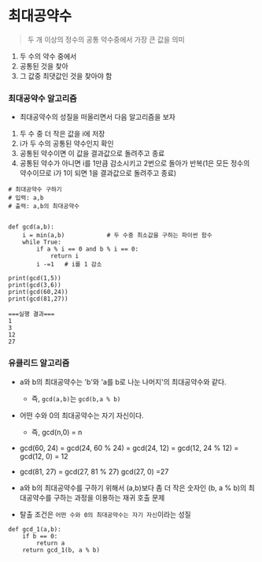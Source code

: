 # 최대공약수
> 두 개 이상의 정수의 공통 약수중에서 가장 큰 값을 의미

1. 두 수의 약수 중에서 
2. 공통된 것을 찾아
3. 그 값중 최댓값인 것을 찾아야 함

### 최대공약수 알고리즘

* 최대공약수의 성질을 떠올리면서 다음 알고리즘을 보자

1. 두 수 중 더 작은 값을 i에 저장
2. i가 두 수의 공통된 약수인지 확인
3. 공통된 약수이면 이 값을 결과값으로 돌려주고 종료
4. 공통된 약수가 아니면 i를 1만큼 감소시키고 2번으로 돌아가 반복(1은 모든 정수의 약수이므로 i가 1이 되면 1을 결과값으로 돌려주고 종료)


```
# 최대공약수 구하기
# 입력: a,b
# 출력: a,b의 최대공약수


def gcd(a,b): 
    i = min(a,b)            # 두 수중 최소값을 구하는 파이썬 함수
    while True:
        if a % i == 0 and b % i == 0: 
            return i
        i -=1   # i를 1 감소
        
print(gcd(1,5))
print(gcd(3,6))
print(gcd(60,24))
print(gcd(81,27))

===실행 결과===
1
3
12
27

```

### 유클리드 알고리즘

* a와 b의 최대공약수는 'b'와 'a를 b로 나눈 나머지'의 최대공약수와 같다.
	* 즉, `gcd(a,b)`는 `gcd(b,a % b)`
* 어떤 수와 0의 최대공약수는 자기 자신이다.
	* 즉, gcd(n,0) = n 


* gcd(60, 24) = gcd(24, 60 % 24) = gcd(24, 12) = gcd(12, 24 % 12) = gcd(12, 0) = 12
* gcd(81, 27) = gcd(27, 81 % 27) gcd(27, 0) =27


* a와 b의 최대공약수를 구하기 위해서 (a,b)보다 좀 더 작은 숫자인 (b, a % b)의 최대공약수를 구하는 과정을 이용하는 재귀 호출 문제
* 탈출 조건은 `어떤 수와 0의 최대공약수는 자기 자신`이라는 성질


```
def gcd_1(a,b):
    if b == 0:
        return a
    return gcd_1(b, a % b)
```